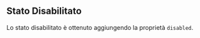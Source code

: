 ## Stato Disabilitato

Lo stato disabilitato è ottenuto aggiungendo la proprietà `disabled`.

<!-- STORY -->
